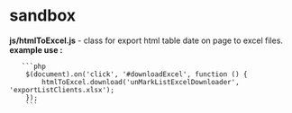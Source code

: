 # sandbox
**js/htmlToExcel.js**  - class for export html table date on page to excel files. <br>
      **example use :**
        
       ```php
        $(document).on('click', '#downloadExcel', function () {
            htmlToExcel.download('unMarkListExcelDownloader', 'exportListClients.xlsx');
        });
        ```
        
